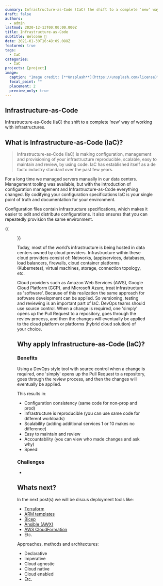 ```yaml
---
summary: Infrastructure-as-Code (IaC) the shift to a complete ‘new’ way of working with infrastructures.
draft: false
authors:
  - admin
lastmod: 2020-12-13T00:00:00.000Z
title: Infrastructure-as-Code
subtitle: Welcome 👋
date: 2021-01-30T16:48:09.088Z
featured: true
tags:
  - IaC
categories:
  - IaC
projects: [project]
image:
  caption: "Image credit: [**Unsplash**](https://unsplash.com/license)"
  focal_point: ""
  placement: 2
  preview_only: true
---
```

## Infrastructure-as-Code
Infrastructure-as-Code (IaC) the shift to a complete ‘new’ way of working with infrastructures.

## What is Infrastructure-as-Code (IaC)?
>Infrastructure-as-Code (IaC) is making configuration, management and provisioning of your infrastructure reproducible, scalable, easy to maintain and review, by using code. IaC has established itself as a de facto industry standard over the past few years. 
 
For a long time we managed servers manually in our data centers. Management tooling was available, but with the introduction of configuration management and Infrastructure-as-Code everything changed. By codifying your configuration specifications IaC is your single point of truth and documentation for your environment. 

Configuration files contain infrastructure specifications, which makes it easier to edit and distribute configurations. It also ensures that you can repeatedly provision the same environment.

{{<figure library="true" src="iac/iac.jpg" title="IaC">}}

Today, most of the world’s infrastructure is being hosted in data centers owned by cloud providers. 
Infrastructure within these cloud providers consist of: Networks, (app)services, databases, load balancers, firewalls, cloud container platforms (Kubernetes), virtual machines, storage, connection topology, etc. 
 
Cloud providers such as Amazon Web Services (AWS), Google Cloud Platform (GCP), and Microsoft Azure, treat infrastructure as 'software'. Because of this realization the same approach for software development can be applied. So versioning, testing and reviewing is an important part of IaC. DevOps teams should use source control. When a change is required, one 'simply' opens up the Pull Request to a repository, goes through the review process, and then the changes will eventually be applied to the cloud platform or platforms (hybrid cloud solution) of your choice.

## Why apply Infrastructure-as-Code (IaC)?

### Benefits
Using a DevOps style tool with source control when a change is required, one 'simply' opens up the Pull Request to a repository, goes through the review process, and then the changes will eventually be applied.

This results in:
- Configuration consistency (same code for non-prop and prod)
- Infrastructure is reproducible (you can use same code for different workloads)
- Scalability (adding additional services 1 or 10 makes no difference)
- Easy to maintain and review
- Accountability (you can view who made changes and ask why)
- Speed

### Challenges
- 

## Whats next?
In the next post(s) we will be discus deployment tools like:
- [Terraform](https://www.terraform.io/)
- [ARM templates](https://docs.microsoft.com/en-us/azure/azure-resource-manager/templates/overview)
- [Bicep](https://docs.microsoft.com/en-us/azure/azure-resource-manager/bicep/overview?tabs=bicep)
- [Ansible (AWX)](https://www.redhat.com/en/engage/delivery-with-ansible-20170906?)
- [AWS CloudFormation](https://aws.amazon.com/cloudformation/)
- Etc.

Approaches, methods and architectures: 
- Declarative 
- Imperative
- Cloud agnostic
- Cloud native
- Cloud enabled
- Etc.